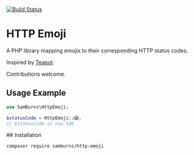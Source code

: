 [![Build Status](https://travis-ci.org/Sam-Burns/http-emoji.svg?branch=master)](https://travis-ci.org/Sam-Burns/http-emoji)

# HTTP Emoji

A PHP library mapping emojis to their corresponding HTTP status codes.

Inspired by [Teapot](https://github.com/shrikeh/teapot).

Contributions welcome.

## Usage Example

```php
use SamBurns\HttpEmoji;

$statusCode = HttpEmoji::😱;
// $statusCode is now 500
```

## Installation

```bash
composer require samburns/http-emoji
```

